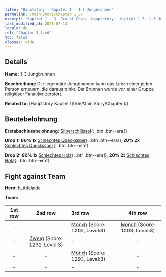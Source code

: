 ```yaml
---
title: "Hauptstory - Kapitel 1 - 1-3 Jungbrunnen"
permalink: /Main Story/Chapter 1_3/
excerpt: "Kapitel 1 - 3. Era of Chaos  Hauptstory - Kapitel 1_3. 1-3 Jungbrunnen"
last_modified_at: 2021-07-13
locale: de
ref: "Chapter 1_3.md"
toc: false
classes: wide
---
```


## Details

 **Name:** 1-3 Jungbrunnen

 **Beschreibung:** Der legendäre Jungbrunnen kann das Leben einer jeden Person erneuern, die daraus trinkt. Der Brunnen wurde von einer Gruppe religiöser Fanatiker zerstört.

 **Related to:** [Hauptstory Kapitel 1](/de/Main Story/Chapter 1/)

## Beutebelohnung

 **Erstabschlussbelohnung:** [Silberschlüssel](/ItemsDE/con_693/){: .btn .btn--era3}

 **Drop 1:** **80% 1x** [Schlechtes Quecksilber](/ItemsDE/mat_2/){: .btn .btn--era1}, **20% 2x** [Schlechtes Quecksilber](/ItemsDE/mat_2/){: .btn .btn--era1}

 **Drop 2:** **80% 1x** [Schlechtes Holz](/ItemsDE/mat_1/){: .btn .btn--era1}, **20% 2x** [Schlechtes Holz](/ItemsDE/mat_1/){: .btn .btn--era1}


## Fight against Team
 **Hero:** h_Adelaide

 **Team:**


  | 1st row | 2nd row | 3rd row | 4th row |
  |:----:|:----:|:----|:----:|
  | - | - | [Mönch](/de/units/Monk/) (Score: 1293, Level:3)  | [Mönch](/de/units/Monk/) (Score: 1293, Level:3)  |
  | - | [Zwerg](/de/units/Dwarf/) (Score: 1232, Level:3)  | - | - |
  | - | - | [Mönch](/de/units/Monk/) (Score: 1293, Level:3)  | - |
  | - | - | - | - |


